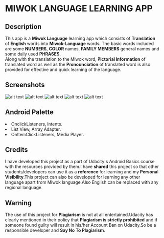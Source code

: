 # MIWOK LANGUAGE LEARNING APP
## **Description**  
This app is a **Miwok Language** learning app which consists of **Translation** of **English** words into **Miwok-Language** words.
The basic words included are some **NUMBERS**, **COLOR** names, **FAMILY MEMBERS** general names and some daily used **PHRASES**.  
Along with the translation to the Miwok word, **Pictorial Information** of translated word as well as the **Pronounciation** of 
translated word is also provided for effective and quick learning of the language.  

## **Screenshots**  

![alt text](https://github.com/SGKOMBE/Miwok_Language_App/blob/master/app/src/Common/Images/Home%20screen.png "Home Screen Image")
![alt text](https://github.com/SGKOMBE/Miwok_Language_App/blob/master/app/src/Common/Images/Numbers%20Activity.png "Numbers Activity Image")
![alt text](https://github.com/SGKOMBE/Miwok_Language_App/blob/master/app/src/Common/Images/Family%20Members%20Activity.png "Family Activity Image")
![alt text](https://github.com/SGKOMBE/Miwok_Language_App/blob/master/app/src/Common/Images/Colors%20Activity.png "Colors Activity Image")
![alt text](https://github.com/SGKOMBE/Miwok_Language_App/blob/master/app/src/Common/Images/Phrases%20Activity.png "Phrases Activity Image")  

## **Android Palette**  
<dl>
 	<li>OnclickListeners, Intents.</li>
 	<li>List View, Array Adapter.</li>
 	<li>OnItemClickListeners, Media Player.</li>
</dl>

## **Credits**
I have developed this project as a part of Udacity's Android Basics course with the resources provided by them.I have **shared** this project so that other students/developers can use it as a **reference** for learning and my **Personal Visibility**.This project can also be developed for learning any other language apart from Miwok language.Also English can be replaced with any regional language. 

## **Warning**  
The use of this project for **Plagiarism** is not at all entertained.Udacity has clearly mentioned in their policy that **Plagiarism
 is strictly prohibited** and if someone found guilty will result in his/her Account Ban on Udacity.So be a responsible developer and 
 **Say No To Plagiarism**.
